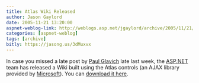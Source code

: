 ```yaml
---
title: Atlas Wiki Released
author: Jason Gaylord
date: 2005-11-21 13:20:00
aspnet-weblog-link: http://weblogs.asp.net/jgaylord/archive/2005/11/21/431092.aspx
categories: [aspnet-weblog]
tags: [archive]
bitly: https://jasong.us/3dMuxvx
---
```


In case you missed a late post by [Paul Glavich](http://weblogs.asp.net/pglavich/archive/2005/11/18/430862.aspx) late last week, the [ASP.NET](http://www.asp.net/ "ASP.NET") team has released a Wiki built using the Atlas controls (an AJAX library provided by [Microsoft](http://www.microsoft.com/ "Microsoft")). You can [download it here](http://msdn.microsoft.com/asp.net/info/future/atlas_wiki/).